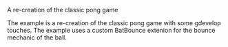 A re-creation of the classic pong game

The example is a re-creation of the classic pong game with some gdevelop touches. The example uses a custom BatBounce extenion for the bounce mechanic of the ball. 